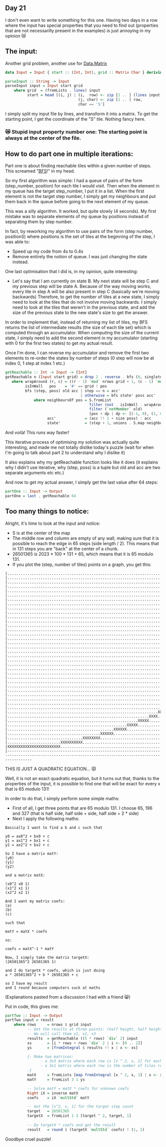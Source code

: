 ## Day 21

I don't even want to write something for this one.
Having two days in a row where the input has special properties that you need to find out (properties that are not necessarilly present in the examples) is just annoying in my opinion 😿

## The input:

Another grid problem, another use for [Data.Matrix](https://hackage.haskell.org/package/matrix-0.3.6.3/docs/Data-Matrix.html)

```hs
data Input = Input { start :: (Int, Int), grid :: Matrix Char } deriving (Show)

parseInput :: String -> Input
parseInput input = Input start grid
    where grid  = (fromLists . lines) input
          start = head [(i, j) | (i,  row) <- zip [1 .. ] (lines input), 
                                 (j, char) <- zip [1 .. ] row,
                                 char == 'S']
```

I simply split my input file by lines, and transform it into a matrix. To get the starting point, I get the coordinate of the "S" tile. Nothing fancy here.

### 😿 Stupid input property number one: The starting point is always at the center of the file.

## How to do part one in multiple iterations:

Part one is about finding reachable tiles within a given number of steps. This screamed "[BFS](https://en.wikipedia.org/wiki/Breadth-first_search)!" in my head.

So my first algorithm was simple: I had a queue of pairs of the form (step_number, position) for each tile I would visit.
Then when the element in my queue has the target step_number, I put it in a list.
When the first element is not the target step number, I simply get my neighbours and put them back in the queue before going to the next element of my queue.

This was a silly algorithm. It worked, but quite slowly (4 seconds). My first mistake was to separate elements of my queue by positions instead of separating them by step number.

In fact, by reworking my algorithm to use pairs of the form (step number, positionS) where positions is the set of tiles at the beginning of the step, I was able to:
 - Speed up my code from 4s to 0.4s
 - Remove entirely the notion of queue. I was just changing the state instead.

One last optimisation that I did is, in my opinion, quite interesting:
 - Let's say that I am currently on state B. My next state will be step C and my previous step will be state A.
 Because of the way moving works, every tile in step A will be also present in step C (basically we're moving backwards)
 Therefore, to get the number of tiles at a new state, I simply need to look at the tiles that do not involve moving backwards. I simply need to look at the tiles that weren't in the previous state, and add the size of the previous state to the new state's size to get the answer.

 In order to implement that, instead of returning my list of tiles, my BFS returns the list of intermediate results (the size of each tile set) which is computed through an accumulator.
 When computing the size of the current state, I simply need to add the second element in my accumulator (starting with 0 for the first two states) to get my actual result.

Once I'm done, I can reverse my accumulator and remove the first two elements to re-order the states by number of steps (0 step will now be at index 0, 1 step at index 1 etc.)

 ```hs
getReachable :: Int -> Input -> [Int]
getReachable n (Input start grid) = drop 2 . reverse . bfs (0, singleton start) empty $ [0, 0]
    where wrapAround (r, c) = ((r - 1) `mod` nrows grid + 1, (c - 1) `mod` ncols grid + 1)
          isInWall   pos    = '#' == grid ! pos
          bfs (step, poss) old acc | step == n = acc'
                                   | otherwise = bfs state' poss acc'
              where neighboursOf pos = S.fromList                           .
                                       filter (not . isInWall . wrapAround) .
                                       filter (`notMember` old)             $
                                       [pos + dp | dp <- [(-1, 0), (1, 0), (0, -1), (0, 1)]]
                    acc'             = (acc !! 1 + size poss) : acc
                    state'           = (step + 1, unions . S.map neighboursOf $ poss)
```

And voilà! This runs way faster!

This iterative process of optimising my solution was actually quite interesting, and made me not totally dislike today's puzzle (wait for when I'm going to talk about part 2 to understand why I dislike it)

It also explains why my getReachable function looks like it does (it explains why I didn't use iterative, why (step, poss) is a tuple but old and acc are two separate arguments etc etc.)

And now to get my actual answer, I simply get the last value after 64 steps:
```hs
partOne :: Input -> Output
partOne = last . getReachable 64
```

## Too many things to notice:

Alright, it's time to look at the input and notice:
 - S is at the center of the map
 - The middle row and column are empty of any wall, making sure that it is possible to reach the edge in 65 steps (side length / 2). This means that in 131 steps you are "back" at the center of a chunk.
 - 26501365 is 2023 * 100 * 131 + 65, which means that it is 65 modulo 131.
 - If you plot the (step, number of tiles) points on a graph, you get this:

```
|.......................................................................................................................................................
|.......................................................................................................................................................
|.....................................................................................................................................................XX
|...................................................................................................................................................XX..
|.................................................................................................................................................XX....
|...............................................................................................................................................XX......
|............................................................................................................................................XXX........
|..........................................................................................................................................XX...........
|........................................................................................................................................XX.............
|......................................................................................................................................XX...............
|....................................................................................................................................XX.................
|..................................................................................................................................XX...................
|...............................................................................................................................XXX.....................
|.............................................................................................................................XX........................
|...........................................................................................................................XX..........................
|........................................................................................................................XXX............................
|......................................................................................................................XX...............................
|...................................................................................................................XXX.................................
|.................................................................................................................XX....................................
|..............................................................................................................XXX......................................
|............................................................................................................XX.........................................
|.........................................................................................................XXX...........................................
|......................................................................................................XXX..............................................
|...................................................................................................XXX.................................................
|................................................................................................XXX....................................................
|.............................................................................................XXX.......................................................
|..........................................................................................XXX..........................................................
|......................................................................................XXXX.............................................................
|...................................................................................XXX.................................................................
|................................................................................XXX....................................................................
|............................................................................XXXX.......................................................................
|........................................................................XXXX...........................................................................
|....................................................................XXXX...............................................................................
|................................................................XXXX...................................................................................
|...........................................................XXXXX.......................................................................................
|......................................................XXXXX............................................................................................
|................................................XXXXXX.................................................................................................
|..........................................XXXXXX.......................................................................................................
|..................................XXXXXXXX.............................................................................................................
|........................XXXXXXXXXX.....................................................................................................................
|XXXXXXXXXXXXXXXXXXXXXXXX...............................................................................................................................
|-------------------------------------------------------------------------------------------------------------------------------------------------------
```

THIS IS JUST A QUADRATIC EQUATION... 😾

Well, it is not an exact quadratic equation, but it turns out that, thanks to the properties of the input, it is possible to find one that will be exact for every x that is 65 modulo 131!

In order to do that, I simply perform some simple maths:
 - First of all, I get three points that are 65 modulo 131. I choose 65, 196 and 327 (that is half side, half side + side, half side + 2 * side)
 - Next I apply the following maths:

```
Basically I want to find a b and c such that

y0 = ax0^2 + bx0 + c
y1 = ax1^2 + bx1 + c
y2 = ax2^2 + bx2 + c

So I have a matrix matY:
(y0)
(y1)
(y2)

and a matrix matX:

(x0^2 x0 1)
(x1^2 x1 1)
(x2^2 x2 1)

And I want my matrix coefs:
(a)
(b)
(c)

such that

matY = matX * coefs

so:

coefs = matX^-1 * matY

Now, I simply take the matrix targetX:
(26501365^2 26501365 1)

and I do targetX * coefs, which is just doing
a * 26501365^2 + b * 26501365 + c

so I have my result
and I round because computers suck at maths
```

(Explanations pasted from a discussion I had with a friend 😸)

Put in code, this gives me:
```hs
partTwo :: Input -> Output
partTwo input = result
    where rows     = nrows $ grid input
          -- Get the results at three points: (half height, half height + height, half height + 2 height)
          -- We will call them x1, x2, x3
          results  = getReachable ((5 * rows) `div` 2) input
          xs       = [i * rows + rows `div` 2 | i <- [0 .. 2]]
          ys       = [fromIntegral $ results !! x | x <- xs]

          {- Make two matrices: 
                - a 3x3 matrix where each row is [x ^ 2, x, 1] for each x in our three points
                - a 3x1 matrix where each row is the number of tiles reachable after x1, x2 and x3
          -}
          matX     = fromLists [map fromIntegral [x ^ 2, x, 1] | x <- xs]
          matY     = fromList 3 1 ys

          -- Solve matY = matX * coefs for unknown coefs
          Right iX = inverse matX
          coefs    = iX `multStd` matY

          -- Get the [x^2, x, 1] for the target step count
          target   = 26501365
          targetX  = fromList 1 3 [target ^ 2, target, 1]
          
          -- Do targetX * coefs and get the result
          result   = round $ (targetX `multStd` coefs) ! (1, 1)
```


Goodbye cruel puzzle!
